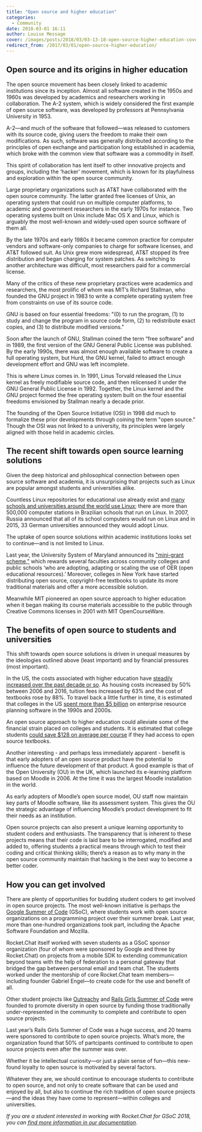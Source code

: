 ```yaml
---
title: "Open source and higher education"
categories:
  - Community
date: 2018-03-01 16:11
author: Louise Message
cover: /images/posts/2018/03/03-13-18-open-source-higher-education-cover.jpg
redirect_from: /2017/03/01/open-source-higher-education/
---
```


## Open source and its origins in higher education

The open source movement has been closely linked to academic institutions since its inception. Almost all software created in the 1950s and 1960s was developed by academics and researchers working in collaboration. The A-2 system, which is widely considered the first example of open source software, was developed by professors at Pennsylvania University in 1953.

A-2—and much of the software that followed—was released to customers with its source code, giving users the freedom to make their own modifications. As such, software was generally distributed according to the principles of open exchange and participation long established in academia, which broke with the common view that software was a commodity in itself.

This spirit of collaboration has lent itself to other innovative projects and groups, including the ‘hacker’ movement, which is known for its playfulness and exploration within the open source community.

Large proprietary organizations such as AT&T have collaborated with the open source community. The latter granted free licenses of Unix, an operating system that could run on multiple computer platforms, to academic and government researchers in the early 1970s for instance. Two operating systems built on Unix include Mac OS X and Linux, which is arguably the most well-known and widely-used open source software of them all.

By the late 1970s and early 1980s it became common practice for computer vendors and software-only companies to charge for software licenses, and AT&T followed suit. As Unix grew more widespread, AT&T stopped its free distribution and began charging for system patches. As switching to another architecture was difficult, most researchers paid for a commercial license.

Many of the critics of these new proprietary practices were academics and researchers, the most prolific of whom was MIT’s Richard Stallman, who founded the GNU project in 1983 to write a complete operating system free from constraints on use of its source code.

GNU is based on four essential freedoms: "(0) to run the program, (1) to study and change the program in source code form, (2) to redistribute exact copies, and (3) to distribute modified versions."

Soon after the launch of GNU, Stallman coined the term “free software” and in 1989, the first version of the GNU General Public License was published. By the early 1990s, there was almost enough available software to create a full operating system, but Hurd, the GNU kernel, failed to attract enough development effort and GNU was left incomplete.

This is where Linux comes in. In 1991, Linus Torvald released the Linux kernel as freely modifiable source code, and then relicensed it under the GNU General Public License in 1992. Together, the Linux kernel and the GNU project formed the free operating system built on the four essential freedoms envisioned by Stallman nearly a decade prior.

The founding of the Open Source Initiative (OSI) in 1998 did much to formalize these prior developments through coining the term "open source." Though the OSI was not linked to a university, its principles were largely aligned with those held in academic circles.

## The recent shift towards open source learning solutions

Given the deep historical and philosophical connection between open source software and academia, it is unsurprising that projects such as Linux are popular amongst students and universities alike.

Countless Linux repositories for educational use already exist and <a href="https://en.wikipedia.org/wiki/List_of_Linux_adopters" target="_blank">many schools and universities around the world use Linux</a>; there are more than 500,000 computer stations in Brazilian schools that run on Linux. In 2007, Russia announced that all of its school computers would run on Linux and in 2015, 33 German universities announced they would adopt Linux.

The uptake of open source solutions within academic institutions looks set to continue—and is not limited to Linux.

Last year, the University System of Maryland announced its <a href="https://qz.com/962487/states-are-moving-to-cut-college-costs-by-introducing-open-source-textbooks/" target="_blank">"mini-grant scheme,"</a> which rewards several faculties across community colleges and public schools ‘who are adopting, adapting or scaling the use of OER (open educational resources).’ Moreover, colleges in New York have started distributing open source, copyright-free textbooks to update its more traditional materials and offer a more accessible solution.

Meanwhile MIT pioneered an open source approach to higher education when it began making its course materials accessible to the public through Creative Commons licenses in 2001 with MIT OpenCourseWare.

## The benefits of open source to students and universities

This shift towards open source solutions is driven in unequal measures by the ideologies outlined above (least important) and by financial pressures (most important).

In the US, the costs associated with higher education have <a href="https://www.theatlas.com/charts/H13g02mCl" target="_blank">steadily increased over the past decade or so</a>. As housing costs increased by 50% between 2006 and 2016, tuition fees increased by 63% and the cost of textbooks rose by 88%. To travel back a little further in time, it is estimated that colleges in the US <a href="https://www.axelerant.com/resources/articles/open-source-in-higher-education" target="_blank">spent more than $5 billion</a> on enterprise resource planning software in the 1990s and 2000s.

An open source approach to higher education could alleviate some of the financial strain placed on colleges and students. It is estimated that college students <a href="https://www.nytimes.com/2015/02/26/your-money/putting-a-dent-in-college-costs-with-open-source-textbooks.html" target="_blank">could save $128 on average per course</a> if they had access to open source textbooks.

Another interesting - and perhaps less immediately apparent - benefit is that early adopters of an open source product have the potential to influence the future development of that product.
A good example is that of the Open University (OU) in the UK, which launched its e-learning platform based on Moodle in 2006. At the time it was the largest Moodle installation in the world.

As early adopters of Moodle’s open source model, OU staff now maintain key parts of Moodle software, like its assessment system. This gives the OU the strategic advantage of influencing Moodle’s product development to fit their needs as an institution.

Open source projects can also present a unique learning opportunity to student coders and enthusiasts. The transparency that is inherent to these projects means that their code is laid bare to be interrogated, modified and added to, offering students a practical means through which to test their coding and critical thinking skills; there’s a reason as to why many in the open source community maintain that hacking is the best way to become a better coder.

## How you can get involved

There are plenty of opportunities for budding student coders to get involved in open source projects. The most well-known initiative is perhaps the <a href="google summer of code" target="_blank">Google Summer of Code</a>
(GSoC), where students work with open source organizations on a programming project over their summer break. Last year, more than one-hundred organizations took part, including the Apache Software Foundation and Mozilla.

Rocket.Chat itself worked with seven students as a GSoC sponsor organization (four of whom were sponsored by Google and three by Rocket.Chat) on projects from a mobile SDK to extending communication beyond teams with the help of federation to a personal gateway that bridged the gap between personal email and team chat. The students worked under the mentorship of core Rocket.Chat team members—including founder Gabriel Engel—to create code for the use and benefit of all.

Other student projects like <a href="https://www.outreachy.org" target="_blank">Outreachy</a> and <a href="https://railsgirlssummerofcode.org" target="_blank">Rails Girls Summer of Code</a> were founded to promote diversity in open source by funding those traditionally under-represented in the community to complete and contribute to open source projects.

Last year’s Rails Girls Summer of Code was a huge success, and 20 teams were sponsored to contribute to open source projects. What’s more, the organization found that 50% of partcipants continued to contribute to open source projects even after the summer was over.

Whether it be intellectual curiosity—or just a plain sense of fun—this new-found loyalty to open source is motivated by several factors.

Whatever they are, we should continue to encourage students to contribute to open source, and not only to create software that can be used and enjoyed by all, but also to continue the rich tradition of open source projects—and the ideas they have come to represent—within colleges and universities.

_If you are a student interested in working with Rocket.Chat for GSoC 2018, you can <a href="https://rocket.chat/docs/contributing/google-summer-of-code-2018/" target="_blank">find more information in our documentation</a>_.
